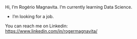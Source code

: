 Hi, I’m Rogério Magnavita.
I’m currently learning Data Science.
- I’m looking for a job.

You can reach me on Linkedin: https://www.linkedin.com/in/rogermagnavita/

<!---
Yami3100/Yami3100 is a ✨ special ✨ repository because its `README.md` (this file) appears on your GitHub profile.
You can click the Preview link to take a look at your changes.
--->
